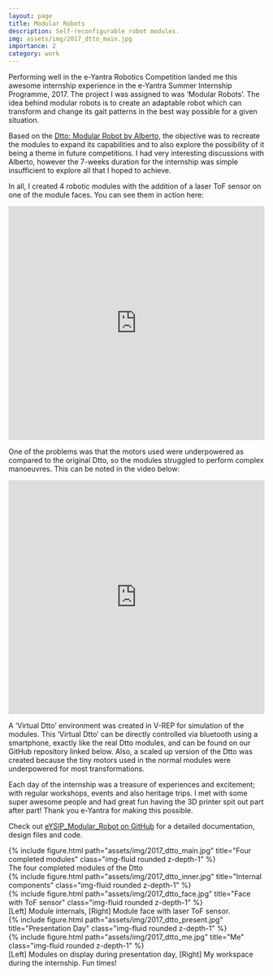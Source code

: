 ```yaml
---
layout: page
title: Modular Robots
description: Self‐reconfigurable robot modules.
img: assets/img/2017_dtto_main.jpg
importance: 2
category: work
---
```


Performing well in the e-Yantra Robotics Competition landed me this awesome internship experience in the e-Yantra Summer Internship Programme, 2017. The project I was assigned to was ‘Modular Robots’. The idea behind modular robots is to create an adaptable robot which can transform and change its gait patterns in the best way possible for a given situation.

Based on the [Dtto: Modular Robot by Alberto](https://hackaday.io/project/9976-dtto-explorer-modular-robot), the objective was to recreate the modules to expand its capabilities and to also explore the possibility of it being a theme in future competitions. I had very interesting discussions with Alberto, however the 7-weeks duration for the internship was simple insufficient to explore all that I hoped to achieve.

In all, I created 4 robotic modules with the addition of a laser ToF sensor on one of the module faces. You can see them in action here:

<iframe width="100%" height="460" src="https://www.youtube.com/embed/yvgkiGqmVyg" title="YouTube video player" frameborder="0" allow="accelerometer; autoplay; clipboard-write; encrypted-media; gyroscope; picture-in-picture" allowfullscreen></iframe>

One of the problems was that the motors used were underpowered as compared to the original Dtto, so the modules struggled to perform complex manoeuvres. This can be noted in the video below:

<iframe width="100%" height="460" src="https://www.youtube.com/embed/xD0Jfdtmo24" title="YouTube video player" frameborder="0" allow="accelerometer; autoplay; clipboard-write; encrypted-media; gyroscope; picture-in-picture" allowfullscreen></iframe>

A ‘Virtual Dtto’ environment was created in V-REP for simulation of the modules. This ‘Virtual Dtto’ can be directly controlled via bluetooth using a smartphone, exactly like the real Dtto modules, and can be found on our GitHub repository linked below. Also, a scaled up version of the Dtto was created because the tiny motors used in the normal modules were underpowered for most transformations.

Each day of the internship was a treasure of experiences and excitement; with regular workshops, events and also heritage trips. I met with some super awesome people and had great fun having the 3D printer spit out part after part! Thank you e-Yantra for making this possible.

Check out [eYSIP_Modular_Robot on GitHub](https://github.com/Srijal97/eYSIP-2017_Modular-Robot) for a detailed documentation, design files and code.


<div class="row">
    <div class="col-sm mt-3 mt-md-0">
        {% include figure.html path="assets/img/2017_dtto_main.jpg" title="Four completed modules" class="img-fluid rounded z-depth-1" %}
    </div>
</div>
<div class="caption">
    The four completed modules of the Dtto
</div>

<div class="row">
    <div class="col-sm mt-3 mt-md-0">
        {% include figure.html path="assets/img/2017_dtto_inner.jpg" title="Internal components" class="img-fluid rounded z-depth-1" %}
    </div>
    <div class="col-sm mt-3 mt-md-0">
        {% include figure.html path="assets/img/2017_dtto_face.jpg" title="Face with ToF sensor" class="img-fluid rounded z-depth-1" %}
    </div>
</div>
<div class="caption">
    [Left] Module internals, [Right] Module face with laser ToF sensor.
</div>

<div class="row justify-content-sm-center">
    <div class="col-sm-8 mt-3 mt-md-0">
        {% include figure.html path="assets/img/2017_dtto_present.jpg" title="Presentation Day" class="img-fluid rounded z-depth-1" %}
    </div>
    <div class="col-sm-4 mt-3 mt-md-0">
        {% include figure.html path="assets/img/2017_dtto_me.jpg" title="Me" class="img-fluid rounded z-depth-1" %}
    </div>
</div>
<div class="caption">
    [Left] Modules on display during presentation day, [Right] My workspace during the internship. Fun times!
</div>